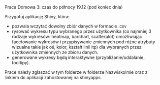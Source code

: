 Praca Domowa 3: czas do północy 19.12 (pod koniec dnia)

Przygotuj aplikację Shiny, która:
 - pozwala wczytać dowolny zbiór danych w formacie .csv
 - rysować wykresu typu wybranego przez użytkownika (co najmniej 3 rodzaje wykresów: heatmap, barchart, scatterplot) umożliwiając facetowanie wykresów i przypisywanie zmiennych pod różne atrybuty wizualne takie jak oś, kolor, kształt linii itp) dla wybranych przez użytkownika zmiennych ze zbioru danych.
 - generowane wykresy będą interaktywne (przybliżanie/oddalanie, tooltipy).
 
Prace należy zgłaszać w tym folderze w folderze NazwiskoImie oraz z linkiem do aplikacji zahostowanej na shinyapps.
